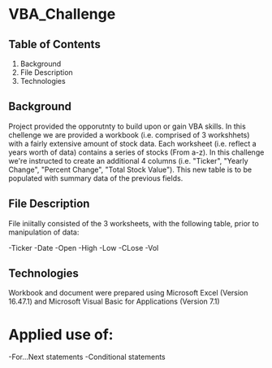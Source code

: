 # VBA_Challenge

## Table of Contents
1. Background
2. File Description
3. Technologies

## Background

  Project provided the opporutnty to build upon or gain VBA skills. In this chellenge we are provided a workbook (i.e. comprised of 3 workshhets) with a fairly extensive amount of stock data. Each worksheet (i.e. reflect a years worth of data) contains a series of stocks (From a-z). In this challenge we're instructed to create an additional 4 columns (i.e. "Ticker", "Yearly Change", "Percent Change", "Total Stock Value"). This new table is to be populated with summary data of the previous fields. 

## File Description

File iniitally consisted of the 3 worksheets, with the following table, prior to manipulation of data:

-Ticker
-Date
-Open
-High
-Low
-CLose
-Vol

## Technologies

Workbook and document were prepared using Microsoft Excel (Version 16.47.1) and Microsoft Visual Basic for Applications (Version 7.1)

# Applied use of:

-For...Next statements
-Conditional statements



